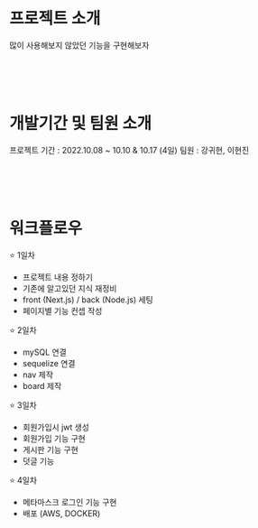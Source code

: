 # 프로젝트 소개
많이 사용해보지 않았던 기능을 구현해보자
</br>
</br>
</br>
</br>
</br>

# 개발기간 및 팀원 소개
프로젝트 기간 : 2022.10.08 ~ 10.10 & 10.17 (4일)
팀원 : 강귀현, 이현진
</br>
</br>
</br>
</br>
</br>


# 워크플로우
⭐️ 1일차
- 프로젝트 내용 정하기
- 기존에 알고있던 지식 재정비
- front (Next.js) / back (Node.js) 세팅
- 페이지별 기능 컨셉 작성

⭐️ 2일차
- mySQL 연결
- sequelize 연결
- nav 제작
- board 제작

⭐️ 3일차
- 회원가입시 jwt 생성
- 회원가입 기능 구현
- 게시판 기능 구현
- 덧글 기능 

⭐️ 4일차
- 메타마스크 로그인 기능 구현
- 배포 (AWS, DOCKER)
